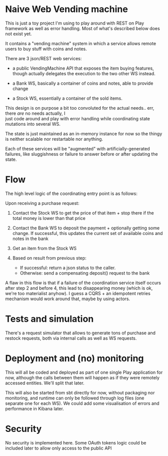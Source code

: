 # Naive Web Vending machine

This is just a toy project I'm using to play around with REST on Play framework as well as error handling. Most of what's described below does not exist yet.   

It contains a "vending machine" system in which a service allows remote users to buy stuff with coins and notes.  

There are 3 json/REST web services: 

- a public VendingMachine API that exposes the item buying features, though actually delegates the execution to the two other WS instead. 

- a Bank WS, basically a container of coins and notes, able to provide change

- a Stock WS, essentially a container of the sold items.

This design is on purpose a bit too convoluted for the actual needs.. err, there _are_ no needs actually, I  
just code around and play with error handling while coordinating state mutations into several WS.
 
The state is just maintained as an in-memory instance for now so the thingy is neither scalable nor restartable nor anything. 

Each of these services will be "augmented" with artificially-generated failures, like sluggishness or failure to answer before or after updating the state. 

 

# Flow

The high level logic of the coordinating entry point is as follows: 

Upon receiving a purchase request: 

1. Contact the Stock WS to get the price of that item + stop there if the total money is lower than that price

2. Contact the Bank WS to deposit the payment + optionally getting some change. If successful, this updates the current set of available coins and notes in the bank

3. Get an item from the Stock WS

4. Based on result from previous step:
	- If successful: return a json status to the caller. 
	- Otherwise: send a compensating deposit() request to the bank 

A flaw in this flow is that if a failure of the coordination service itself occurs after step 2 and before 4, 
this lead to disappearing money (which is ok, we're too materialist anyhow). I guess a CQRS + an idempotent retries 
mechanism would work around that, maybe by using actors. 

# Tests and simulation

There's a request simulator that allows to generate tons of purchase and restock requests, both via internal calls as well as WS requests.   


# Deployment and (no) monitoring

This will all be coded and deployed as part of one single Play application for now, although the calls between them will happen as if they were remotely accessed entities. We'll split that later.   

This will also be started from sbt directly for now, without packaging nor monitoring, and runtime can only be followed through log files (one separate one for each WS). We could add some visualisation of errors and performance in Kibana later. 


# Security

No security is implemented here. Some OAuth tokens logic could be included later to allow only access to the public API 